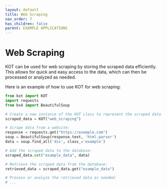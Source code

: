 ```yaml
---
layout: default
title: Web Scraping
nav_order: 7
has_children: false
parent: EXAMPLE APPLICATIONS
---
```


# Web Scraping

KOT can be used for web scraping by storing the scraped data efficiently. This allows for quick and easy access to the data, which can then be processed or analyzed as needed.

Here is an example of how to use KOT for web scraping:

```python
from kot import KOT
import requests
from bs4 import BeautifulSoup

# Create a new instance of the KOT class to represent the scraped data:
scraped_data = KOT("web_scraping")

# Scrape data from a website:
response = requests.get("https://example.com")
soup = BeautifulSoup(response.text, 'html.parser')
data = soup.find_all('div', class_='example')

# Add the scraped data to the database:
scraped_data.set("example_data", data)

# Retrieve the scraped data from the database:
retrieved_data = scraped_data.get("example_data")

# Process or analyze the retrieved data as needed:
# ...
